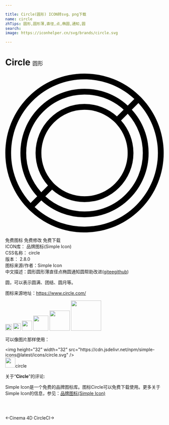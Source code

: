 ```yaml
---

title: Circle(圆形) ICON转svg、png下载
name: circle
zhTips: 圆形,圆形薄,直径,点,椭圆,通知,圆
search: 
image: https://iconhelper.cn/svg/brands/circle.svg

---
```


# Circle  <small style="font-size: 60%;font-weight: 100">圆形</small>

<div id="svg" class="svg-wrap">
<svg role="img" viewBox="0 0 24 24" xmlns="http://www.w3.org/2000/svg"><title>Circle icon</title><path d="M20.788 3.832c-.101-.105-.197-.213-.301-.317-.103-.103-.211-.202-.32-.302A11.903 11.903 0 0 0 12 0a11.926 11.926 0 0 0-8.486 3.514C-1.062 8.09-1.16 15.47 3.213 20.168c.099.108.197.214.3.32.104.103.21.2.317.3A11.92 11.92 0 0 0 12 24c3.206 0 6.22-1.247 8.487-3.512 4.576-4.576 4.673-11.956.301-16.656zm-16.655.301A11.057 11.057 0 0 1 12 .874c2.825 0 5.49 1.048 7.55 2.958l-1.001 1.002A9.646 9.646 0 0 0 12 2.292a9.644 9.644 0 0 0-6.865 2.844A9.644 9.644 0 0 0 2.292 12c0 2.448.9 4.753 2.542 6.549L3.831 19.55C-.201 15.191-.101 8.367 4.133 4.133zm13.798 1.318v.002l-1.015 1.014A7.346 7.346 0 0 0 12 4.589 7.357 7.357 0 0 0 6.761 6.76 7.362 7.362 0 0 0 4.589 12a7.34 7.34 0 0 0 1.877 4.913l-1.014 1.016A8.77 8.77 0 0 1 3.167 12a8.77 8.77 0 0 1 2.588-6.245A8.771 8.771 0 0 1 12 3.167c2.213 0 4.301.809 5.931 2.284zM18.537 12c0 1.745-.681 3.387-1.916 4.622S13.746 18.538 12 18.538a6.491 6.491 0 0 1-4.296-1.621l-.001-.004c-.11-.094-.22-.188-.324-.291a6.027 6.027 0 0 1-.293-.326A6.47 6.47 0 0 1 5.466 12c0-1.746.679-3.387 1.914-4.621A6.488 6.488 0 0 1 12 5.465c1.599 0 3.105.576 4.295 1.62.111.096.224.19.326.295.104.104.2.214.295.324A6.482 6.482 0 0 1 18.537 12zM7.084 17.534h.001A7.349 7.349 0 0 0 12 19.413a7.35 7.35 0 0 0 5.239-2.174A7.354 7.354 0 0 0 19.412 12a7.364 7.364 0 0 0-1.876-4.916l1.013-1.012A8.777 8.777 0 0 1 20.834 12a8.765 8.765 0 0 1-2.589 6.246A8.764 8.764 0 0 1 12 20.834a8.782 8.782 0 0 1-5.93-2.285l1.014-1.015zm12.783 2.333A11.046 11.046 0 0 1 12 23.125a11.042 11.042 0 0 1-7.551-2.957l1.004-1.001a9.64 9.64 0 0 0 6.549 2.542 9.639 9.639 0 0 0 6.865-2.846A9.642 9.642 0 0 0 21.71 12a9.64 9.64 0 0 0-2.543-6.548l1.001-1.002c4.031 4.359 3.935 11.182-.301 15.417z"/></svg>
</div>
<detail full-name='circle'></detail>

<div class="detail-page">
<p>
<span><span class="badge-success badge">免费图标</span> <span class="badge-success badge">免费修改</span>  <span class="badge-success badge">免费下载</span> </span>
<br/>
<span>
ICON库：
<span class="badge-secondary badge">品牌图标(Simple Icon)</span> 
</span>
<br/>
<span>
CSS名称：
<span class="badge-secondary badge">circle</span> 
</span>

<br/>
<span>
版本：
<span class="badge-secondary badge">2.8.0</span> 
</span>
<br/>
<span>图标来源/作者：<span class="badge-light badge">Simple Icon</span></span> 
<br/>
<span class="zh-detail">中文描述：<span class="badge-primary badge">圆形</span><span class="badge-primary badge">圆形薄</span><span class="badge-primary badge">直径</span><span class="badge-primary badge">点</span><span class="badge-primary badge">椭圆</span><span class="badge-primary badge">通知</span><span class="badge-primary badge">圆</span><span class="help-link"><span>帮助改进</span>(<a href="https://gitee.com/liuwave/icon-helper/edit/master/json/brands/circle.json" target="_blank" rel="noopener noreferrer">gitee</a><a href="https://github.com/liuwave/icon-helper/edit/master/json/brands/circle.json" target="_blank" rel="noopener noreferrer">github</a></span>)</span><br/>
</p>
</div><div class="description description alert alert-light"><p>圆，可以表示圆满、团结、圆月等。</p><p>图标来源地址：<a href="https://www.circle.com/" target="_blank" rel="noopener noreferrer">https://www.circle.com/</a></p></div>
<div class="alert alert-dark">
<img height="21" width="21" src="https://cdn.jsdelivr.net/npm/simple-icons@latest/icons/circle.svg" />
<img height="24" width="24" src="https://cdn.jsdelivr.net/npm/simple-icons@latest/icons/circle.svg" />
<img height="32" width="32" src="https://cdn.jsdelivr.net/npm/simple-icons@latest/icons/circle.svg" />
<img height="48" width="48" src="https://cdn.jsdelivr.net/npm/simple-icons@latest/icons/circle.svg" />
<img height="64" width="64" src="https://cdn.jsdelivr.net/npm/simple-icons@latest/icons/circle.svg" />
<img height="96" width="96" src="https://cdn.jsdelivr.net/npm/simple-icons@latest/icons/circle.svg" />

</div>
<div>
  <p>可以像图片那样使用：    
  </p>
  <div class="alert alert-primary" style="font-size: 14px">
    &lt;img height="32" width="32" src="https://cdn.jsdelivr.net/npm/simple-icons@latest/icons/circle.svg" /&gt;
    <copy-btn content='<img height="32" width="32" src="https://cdn.jsdelivr.net/npm/simple-icons@latest/icons/circle.svg" />'></copy-btn>
  </div>
  <div class="alert alert-secondary">
    <img height="32" width="32" src="https://cdn.jsdelivr.net/npm/simple-icons@latest/icons/circle.svg" />circle
    <copy-btn content="circle" btn-title="复制图标名称"></copy-btn>
  </div>
</div>
<div class="icon-detail__container">
<p>关于“<b>Circle</b>”的评论:</p>
</div>
<Vssue title="关于“Circle”的评论" />
<div><p>Simple Icon是一个免费的品牌图标库。图标Circle可以免费下载使用。更多关于  Simple Icon的信息，参见：<a target="_blank" href="https://iconhelper.cn/brands.html">品牌图标(Simple Icon)</a>
</p></div>


<div style="padding:2rem 0 " class="page-nav"><p class="inner"><span class="prev">←<router-link to="/icon/cinema-4d.html">Cinema 4D</router-link></span> <span class="next"><router-link to="/icon/circleci.html">CircleCI</router-link>→</span></p></div>
